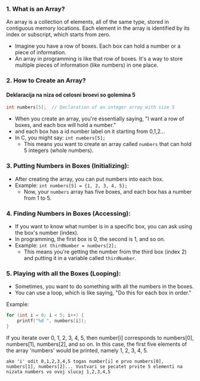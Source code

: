 

### 1. What is an Array?
An array is a collection of elements, all of the same type, stored in contiguous memory locations. Each element in the array is identified by its index or subscript, which starts from zero.
- Imagine you have a row of boxes. Each box can hold a number or a piece of information.
- An array in programming is like that row of boxes. It's a way to store multiple pieces of information (like numbers) in one place.

### 2. How to Create an Array?

#### Deklaracija na niza od celosni broevi so golemina 5
```c
int numbers[5];  // Declaration of an integer array with size 5
```



- When you create an array, you're essentially saying, "I want a row of boxes, and each box will hold a number."
- and each box has a id number label on it starting from 0,1,2...   
- In C, you might say: `int numbers[5];`
    - This means you want to create an array called `numbers` that can hold 5 integers (whole numbers).

### 3. Putting Numbers in Boxes (Initializing):

- After creating the array, you can put numbers into each box.
- Example: `int numbers[5] = {1, 2, 3, 4, 5};`
    - Now, your `numbers` array has five boxes, and each box has a number from 1 to 5.

### 4. Finding Numbers in Boxes (Accessing):

- If you want to know what number is in a specific box, you can ask using the box's number (index).
- In programming, the first box is 0, the second is 1, and so on.
- Example: `int thirdNumber = numbers[2];`
    - This means you're getting the number from the third box (index 2) and putting it in a variable called `thirdNumber`.

### 5. Playing with all the Boxes (Looping):

- Sometimes, you want to do something with all the numbers in the boxes.
- You can use a loop, which is like saying, "Do this for each box in order."

Example:
```c
for (int i = 0; i < 5; i++) {
    printf("%d ", numbers[i]);
}
```

If you iterate over 0, 1, 2, 3, 4, 5, then number[i] corresponds to numbers[0], numbers[1], numbers[2], and so on. In this case, the first five elements of the array 'numbers' would be printed, namely 1, 2, 3, 4, 5.

```
ako 'i' odit 0,1,2,3,4,5 togas number[i] e prvo numbers[0], numbers[1], numbers[2]... Vustvari se pecatet prvite 5 elementi na nizata numbers vo ovoj slucaj 1,2,3,4,5
```
